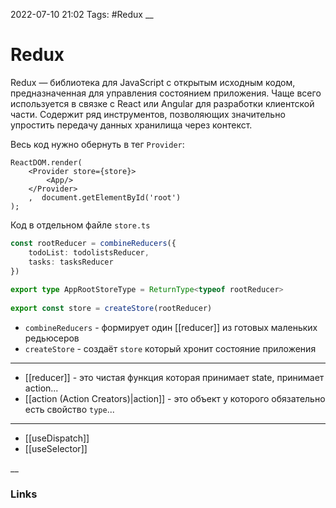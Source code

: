 2022-07-10 21:02
Tags: #Redux
__
# Redux
Redux — библиотека для JavaScript с открытым исходным кодом, предназначенная для управления состоянием приложения. Чаще всего используется в связке с React или Angular для разработки клиентской части. Содержит ряд инструментов, позволяющих значительно упростить передачу данных хранилища через контекст.

Весь код нужно обернуть в тег `Provider`:
```tsx
ReactDOM.render(  
    <Provider store={store}>  
        <App/>  
    </Provider>  
    ,  document.getElementById('root')
);
```

Код в отдельном файле `store.ts`
```ts
const rootReducer = combineReducers({  
    todoList: todolistsReducer,  
    tasks: tasksReducer  
})  
  
export type AppRootStoreType = ReturnType<typeof rootReducer>  
  
export const store = createStore(rootReducer)
```

- `combineReducers` - формирует один [[reducer]] из готовых маленьких редьюсеров
- `createStore` - создаёт `store` который хронит состояние приложения
---
- [[reducer]] - это чистая функция которая принимает state, принимает action...
- [[action (Action Creators)|action]] - это объект у которого обязательно есть свойство `type`...
---
- [[useDispatch]]
- [[useSelector]]

__
### Links
